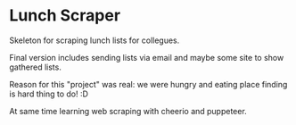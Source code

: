 # Lunch Scraper

Skeleton for scraping lunch lists for collegues.

Final version includes sending lists via email and maybe some site to show gathered lists.

Reason for this "project" was real: we were hungry and eating place finding is hard thing to do! :D

At same time learning web scraping with cheerio and puppeteer.
